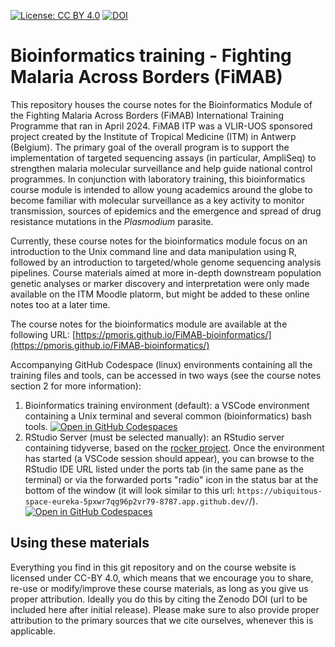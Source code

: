 [![License: CC BY 4.0](https://img.shields.io/badge/License-CC_BY_4.0-green.svg)](https://creativecommons.org/licenses/by/4.0/) [![DOI](https://zenodo.org/badge/727651304.svg)](https://zenodo.org/badge/latestdoi/727651304)

# Bioinformatics training - Fighting Malaria Across Borders (FiMAB)

This repository houses the course notes for the Bioinformatics Module of the Fighting Malaria Across Borders (FiMAB) International Training Programme that ran in April 2024. FiMAB ITP was a VLIR-UOS sponsored project created by the Institute of Tropical Medicine (ITM) in Antwerp (Belgium). The primary goal of the overall program is to support the implementation of targeted sequencing assays (in particular, AmpliSeq) to strengthen malaria molecular surveillance and help guide national control programmes. In conjunction with laboratory training, this bioinformatics course module is intended to allow young academics around the globe to become familiar with molecular surveillance as a key activity to monitor transmission, sources of epidemics and the emergence and spread of drug resistance mutations in the _Plasmodium_ parasite.

Currently, these course notes for the bioinformatics module focus on an introduction to the Unix command line and data manipulation using R, followed by an introduction to targeted/whole genome sequencing analysis pipelines. Course materials aimed at more in-depth downstream population genetic analyses or marker discovery and interpretation were only made available on the ITM Moodle platorm, but might be added to these online notes too at a later time.

The course notes for the bioinformatics module are available at the following URL: [https://pmoris.github.io/FiMAB-bioinformatics/](https://pmoris.github.io/FiMAB-bioinformatics/)

Accompanying GitHub Codespace (linux) environments containing all the training files and tools, can be accessed in two ways (see the course notes section 2 for more information):

1. Bioinformatics training environment (default): a VSCode environment containing a Unix terminal and several common (bioinformatics) bash tools. [![Open in GitHub Codespaces](https://github.com/codespaces/badge.svg)](https://codespaces.new/pmoris/FiMAB-bioinformatics?template=false&devcontainer_path=.devcontainer%2Fdevcontainer.json)
2. RStudio Server (must be selected manually): an RStudio server containing tidyverse, based on the [rocker project](https://rocker-project.org/images/devcontainer/images.html). Once the environment has started (a VSCode session should appear), you can browse to the RStudio IDE URL listed under the ports tab (in the same pane as the terminal) or via the forwarded ports "radio" icon in the status bar at the bottom of the window (it will look similar to this url: `https://ubiquitous-space-eureka-5pxwr7qg96p2vr79-8787.app.github.dev/`/). [![Open in GitHub Codespaces](https://github.com/codespaces/badge.svg)](https://codespaces.new/pmoris/FiMAB-bioinformatics?template=false&devcontainer_path=.devcontainer%2Frstudio%2Fdevcontainer.json)

## Using these materials

Everything you find in this git repository and on the course website is licensed under CC-BY 4.0, which means that we encourage you to share, re-use or modify/improve these course materials, as long as you give us proper attribution. Ideally you do this by citing the Zenodo DOI (url to be included here after initial release). Please make sure to also provide proper attribution to the primary sources that we cite ourselves, whenever this is applicable.
